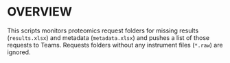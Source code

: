 # OVERVIEW

This scripts monitors proteomics request folders for missing results (`results.xlsx`) and metadata (`metadata.xlsx`) and pushes a list of those requests to Teams. Requests folders without any instrument files (`*.raw`) are ignored.
